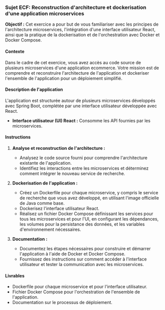### Sujet ECF:  Reconstruction d'architecture et dockerisation d'une application microservices

**Objectif :** Cet exercice a pour but de vous familiariser avec les principes de l'architecture microservices, l'intégration d'une interface utilisateur React, ainsi que la pratique de la dockerisation et de l'orchestration avec Docker et Docker Compose.

#### **Contexte**

Dans le cadre de cet exercice, vous avez accès au code source de plusieurs microservices d'une application ecommerce. Votre mission est de comprendre et reconstruire l'architecture de l'application et dockeriser l'ensemble de l'application pour un déploiement simplifié.

#### **Description de l'application**

L'application est structurée autour de plusieurs microservices développés avec Spring Boot, complétée par une interface utilisateur développée avec React.

- **Interface utilisateur (UI) React :** Consomme les API fournies par les microservices.

#### **Instructions**

1. **Analyse et reconstruction de l'architecture :**
   - Analysez le code source fourni pour comprendre l'architecture existante de l'application.
   - Identifiez les interactions entre les microservices et déterminez comment intégrer le nouveau service de recherche.

2. **Dockerisation de l'application :**
   - Créez un Dockerfile pour chaque microservice, y compris le service de recherche que vous avez développé, en utilisant l'image officielle de Java comme base.
   - Dockerisez l'interface utilisateur React.
   - Réalisez un fichier Docker Compose définissant les services pour tous les microservices et pour l'UI, en configurant les dépendances, les volumes pour la persistance des données, et les variables d'environnement nécessaires.

3. **Documentation :**
   - Documentez les étapes nécessaires pour construire et démarrer l'application à l'aide de Docker et Docker Compose.
   - Fournissez des instructions sur comment accéder à l'interface utilisateur et tester la communication avec les microservices.

#### **Livrables**

- Dockerfile pour chaque microservice et pour l'interface utilisateur.
- Fichier Docker Compose pour l'orchestration de l'ensemble de l'application.
- Documentation sur le processus de déploiement.